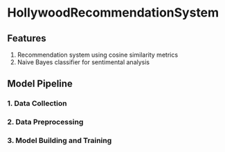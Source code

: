 # HollywoodRecommendationSystem

## Features
  1. Recommendation system using cosine similarity metrics
  2. Naive Bayes classifier for sentimental analysis

## Model Pipeline
### 1. Data Collection
### 2. Data Preprocessing
### 3. Model Building and Training
